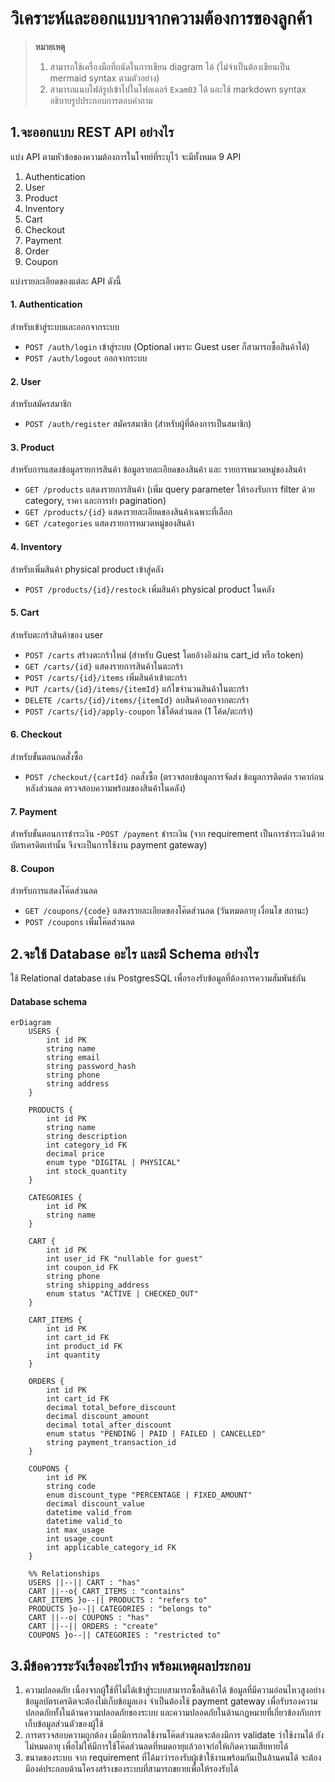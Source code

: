 # วิเคราะห์และออกแบบจากความต้องการของลูกค้า

> **หมายเหตุ**
> 1. สามารถใช้เครื่องมือที่ถนัดในการเขียน diagram ได้ (ไม่จำเป็นต้องเขียนเป็น mermaid syntax ตามตัวอย่าง)
> 2. สามารถแนบไฟล์รูปเข้าไปในโฟลเดอร์ `Exam03` ได้ และใช้ markdown syntax อธิบายรูปประกอบการตอบคำถาม

## 1.จะออกแบบ REST API อย่างไร

แบ่ง API ตามหัวข้อของความต้องการในโจทย์ที่ระบุไว้ จะมีทั้งหมด 9 API

1. Authentication
2. User
3. Product
4. Inventory 
5. Cart
6. Checkout
7. Payment
8. Order
9. Coupon

แบ่งรายละเอียดของแต่ละ API ดังนี้

#### 1. Authentication
สำหรับเข้าสู่ระบบและออกจากระบบ
- ```POST /auth/login``` เข้าสู่ระบบ (Optional เพราะ Guest user ก็สามารถซื้อสินค้าได้)
- ```POST /auth/logout``` ออกจากระบบ
#### 2. User
สำหรับสมัครสมาชิก
- ```POST /auth/register``` สมัครสมาชิก (สำหรับผู้ที่ต้องการเป็นสมาชิก)
#### 3. Product
สำหรับการแสดงข้อมูลรายการสินค้า ข้อมูลรายละเอียดของสินค้า และ รายการหมวดหมู่ของสินค้า
- ```GET /products``` แสดงรายการสินค้า (เพิ่ม query parameter ให้รองรับการ filter ด้วย category, ราคา และการทำ pagination)
- ```GET /products/{id}``` แสดงรายละเอียดของสินค้าเฉพาะที่เลือก
- ```GET /categories``` แสดงรายการหมวดหมู่ของสินค้า
#### 4. Inventory
สำหรับเพิ่มสินค้า physical product เข้าสู่คลัง
- ```POST /products/{id}/restock``` เพิ่มสินค้า physical product ในคลัง
#### 5. Cart
สำหรับตะกร้าสินค้าของ user
- ```POST /carts``` สร้างตะกร้าใหม่ (สำหรับ Guest โดยอ้างอิงผ่าน cart_id หรือ token)
- ```GET /carts/{id}``` แสดงรายการสินค้าในตะกร้า
- ```POST /carts/{id}/items``` เพิ่มสินค้าเข้าตะกร้า
- ```PUT /carts/{id}/items/{itemId}``` แก้ไขจำนวนสินค้าในตะกร้า
- ```DELETE /carts/{id}/items/{itemId}``` ลบสินค้าออกจากตะกร้า
- ```POST /carts/{id}/apply-coupon``` ใช้โค้ดส่วนลด (1 โค้ด/ตะกร้า)
#### 6. Checkout
สำหรับขั้นตอนกดสั่งซื้อ
- ```POST /checkout/{cartId}``` กดสั่งซื้อ (ตรวจสอบข้อมูลการจัดส่ง ข้อมูลการติดต่อ ราคาก่อนหลังส่วนลด ตรวจสอบความพร้อมของสินค้าในคลัง)
#### 7. Payment
สำหรับขั้นตอนการชำระเงิน
-```POST /payment``` ชำระเงิน (จาก requirement เป็นการชำระเงินด้วยบัตรเครดิตเท่านั้น จึงจะเป็นการใช้งาน payment gateway)
#### 8. Coupon
สำหรับการแสดงโค๊ดส่วนลด
- ```GET /coupons/{code}``` แสดงรายละเอียดของโค๊ดส่วนลด (วันหมดอายุ เงื่อนไข สถานะ)
- ```POST /coupons``` เพิ่มโค๊ดส่วนลด

## 2.จะใช้ Database อะไร และมี Schema อย่างไร

ใช้ Relational database เช่น PostgresSQL เพื่อรองรับข้อมูลที่ต้องการความสัมพันธ์กัน

#### Database schema

```mermaid
erDiagram
    USERS {
        int id PK
        string name
        string email
        string password_hash
        string phone
        string address
    }

    PRODUCTS {
        int id PK
        string name
        string description
        int category_id FK
        decimal price
        enum type "DIGITAL | PHYSICAL"
        int stock_quantity
    }

    CATEGORIES {
        int id PK
        string name
    }

    CART {
        int id PK
        int user_id FK "nullable for guest"
        int coupon_id FK
        string phone
        string shipping_address
        enum status "ACTIVE | CHECKED_OUT"
    }

    CART_ITEMS {
        int id PK
        int cart_id FK
        int product_id FK
        int quantity
    }

    ORDERS {
        int id PK
        int cart_id FK
        decimal total_before_discount
        decimal discount_amount
        decimal total_after_discount
        enum status "PENDING | PAID | FAILED | CANCELLED"
        string payment_transaction_id
    }

    COUPONS {
        int id PK
        string code
        enum discount_type "PERCENTAGE | FIXED_AMOUNT"
        decimal discount_value
        datetime valid_from
        datetime valid_to
        int max_usage
        int usage_count
        int applicable_category_id FK
    }

    %% Relationships
    USERS ||--|| CART : "has"
    CART ||--o{ CART_ITEMS : "contains"
    CART_ITEMS }o--|| PRODUCTS : "refers to"
    PRODUCTS }o--|| CATEGORIES : "belongs to"
    CART ||--o| COUPONS : "has"
    CART ||--|| ORDERS : "create"
    COUPONS }o--|| CATEGORIES : "restricted to"
```

## 3.มีข้อควรระวังเรื่องอะไรบ้าง พร้อมเหตุผลประกอบ
1. ความปลอดภัย
เนื่องจากผู้ใ้ช้ที่ไม่ได้เข้าสู่ระบบสามารถซื้อสินค้าได้ ข้อมูลที่มีความอ่อนไหวสูงอย่างข้อมูลบัตรเครดิตจะต้องไม่เก็บข้อมูลเอง จำเป็นต้องใช้ payment gateway เพื่อรับรองความปลอดภัยทั้งในด้านความปลอดภัยของระบบ และความปลอดภัยในด้านกฏหมายที่เกี่ยวข้องกับการเก็บข้อมูลส่วนตัวของผู้ใช้
2. การตรวจสอบความถูกต้อง
เมื่อมีการกดใช้งานโค๊ดส่วนลดจะต้องมีการ validate ว่าใช้งานได้ ยังไม่หมดอายุ เพื่อไม่ให้มีการใช้โค๊ดส่วนลดที่หมดอายุแล้วอาจก่อให้เกิดความเสียหายได้
3. ขนาดของระบบ
จาก requirement ที่ได้มาว่ารองรับผู้เข้าใช้งานพร้อมกันเป็นล้านคนได้ จะต้องมีองค์ประกอบด้านโครงสร้างของระบบที่สามารถขยายเพื่อให้รองรับได้
